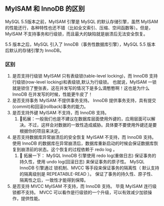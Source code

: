 ## MyISAM 和 InnoDB 的区别

MySQL 5.5版本之前，MyISAM 引擎是 MySQL 的默认存储引擎，虽然 MyISAM 的性能还行，各种特性也还不错（比如全文索引、压缩、空间函数等）。但是，MyISAM 不支持事务和行级锁，而且最大的缺陷就是崩溃后无法安全恢复。

5.5 版本之后，MySQL 引入了 InnoDB（事务性数据库引擎），MySQL 5.5 版本后默认的存储引擎为 InnoDB。

### 区别

1. 是否支持行级锁
   MyISAM 只有表级锁(table-level locking)，而 InnoDB 支持行级锁(row-level locking)和表级锁,默认为行级锁。 也就说，MyISAM 一锁就是锁住了整张表，这在并发写的情况下是多么滴憨憨啊！这也是为什么 InnoDB 在并发写的时候，性能更牛皮了！
2. 是否支持事务
   MyISAM 不提供事务支持。 InnoDB 提供事务支持，具有提交(commit)和回滚(rollback)事务的能力。
3. 是否支持外键
   MyISAM 不支持，而 InnoDB 支持。
    1. 🌈拓展：一般我们也是不建议在数据库层面使用外键的，应用层面可以解决。不过，这样会对数据的一致性造成威胁。具体要不要使用外键还是要根据你的项目来决定。
4. 是否支持数据库异常崩溃后的安全恢复
   MyISAM 不支持，而 InnoDB 支持。 使用 InnoDB 的数据库在异常崩溃后，数据库重新启动的时候会保证数据库恢复到崩溃前的状态。这个恢复的过程依赖于 redo log 。
    1. 🌈 拓展一下：
       MySQL InnoDB 引擎使用 redo log(重做日志) 保证事务的持久性，使用 undo log(回滚日志) 来保证事务的原子性。 MySQL InnoDB 引擎通过 锁机制、MVCC 等手段来保证事务的隔离性（ 默认支持的隔离级别是 REPEATABLE-READ ）。 保证了事务的持久性、原子性、隔离性之后，一致性才能得到保障。
5. 是否支持 MVCC
   MyISAM 不支持，而 InnoDB 支持。 毕竟 MyISAM 连行级锁都不支持。 MVCC 可以看作是行级锁的一个升级，可以有效减少加锁操作，提供性能。
